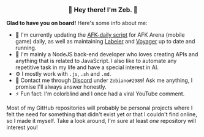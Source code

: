 <h3 align="center">👋 Hey there! I'm Zeb. 🎩</h3>

**Glad to have you on board!** Here's some info about me:

- 🔭 I'm currently updating the [AFK-daily script](https://github.com/zebscripts/AFK-Daily) for AFK Arena (mobile game) daily, as well as maintaining [Labeler](https://github.com/Zebiano/Labeler) and [Voyager](https://github.com/LabPath/Voyager) up to date and running.
- 🌱 I'm mainly a NodeJS back-end developer who loves creating APIs and anything that is related to JavaScript. I also like to automate any repetitive task in my life and have a special interest in AI.
- ⚙️ I mostly work with `.js`, `.sh` and `.md`.
- 💬 Contact me through [Discord](http://discordapp.com/users/241655863616471041) under `Zebiano#2989`! Ask me anything, I promise I'll always answer honestly.
- ⚡ Fun fact: I'm colorblind and I once had a viral YouTube comment.

Most of my GitHub repositories will probably be personal projects where I felt the need for something that didn't exist yet or that I couldn't find online, so I made it myself. Take a look around, I'm sure at least *one* repository will interest you!
